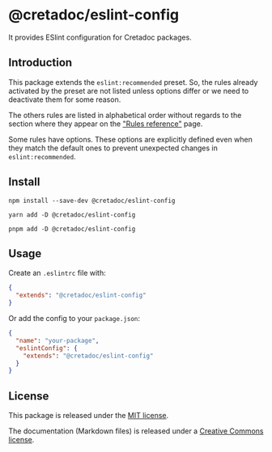 # @cretadoc/eslint-config

It provides ESlint configuration for Cretadoc packages.

## Introduction

This package extends the `eslint:recommended` preset. So, the rules already activated by the preset are not listed unless options differ or we need to deactivate them for some reason.

The others rules are listed in alphabetical order without regards to the section where they appear on the ["Rules reference"](https://eslint.org/docs/latest/rules/) page.

Some rules have options. These options are explicitly defined even when they match the default ones to prevent unexpected changes in `eslint:recommended`.

## Install

```
npm install --save-dev @cretadoc/eslint-config
```

```
yarn add -D @cretadoc/eslint-config
```

```
pnpm add -D @cretadoc/eslint-config
```

## Usage

Create an `.eslintrc` file with:

```json
{
  "extends": "@cretadoc/eslint-config"
}
```

Or add the config to your `package.json`:

```json
{
  "name": "your-package",
  "eslintConfig": {
    "extends": "@cretadoc/eslint-config"
  }
}
```

## License

This package is released under the [MIT license](./LICENSE).

The documentation (Markdown files) is released under a [Creative Commons license](./LICENSE-docs).
